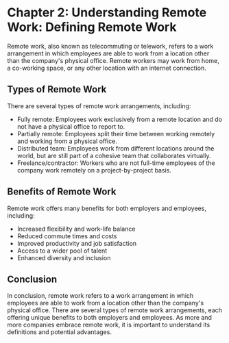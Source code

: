 Chapter 2: Understanding Remote Work: Defining Remote Work
==========================================================

Remote work, also known as telecommuting or telework, refers to a work arrangement in which employees are able to work from a location other than the company's physical office. Remote workers may work from home, a co-working space, or any other location with an internet connection.

Types of Remote Work
--------------------

There are several types of remote work arrangements, including:

* Fully remote: Employees work exclusively from a remote location and do not have a physical office to report to.
* Partially remote: Employees split their time between working remotely and working from a physical office.
* Distributed team: Employees work from different locations around the world, but are still part of a cohesive team that collaborates virtually.
* Freelance/contractor: Workers who are not full-time employees of the company work remotely on a project-by-project basis.

Benefits of Remote Work
-----------------------

Remote work offers many benefits for both employers and employees, including:

* Increased flexibility and work-life balance
* Reduced commute times and costs
* Improved productivity and job satisfaction
* Access to a wider pool of talent
* Enhanced diversity and inclusion

Conclusion
----------

In conclusion, remote work refers to a work arrangement in which employees are able to work from a location other than the company's physical office. There are several types of remote work arrangements, each offering unique benefits to both employers and employees. As more and more companies embrace remote work, it is important to understand its definitions and potential advantages.

